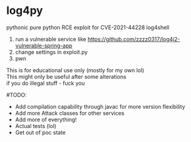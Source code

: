 # log4py
pythonic pure python RCE exploit for CVE-2021-44228 log4shell

1. run a vulnerable service like https://github.com/zzzz0317/log4j2-vulnerable-spring-app
2. change settings in exploit.py
3. pwn

This is for educational use only (mostly for my own lol)<br>
This might only be useful after some alterations<br>
if you do illegal stuff - fuck you<br>

#TODO: <br>
- Add compilation capability through javac for more version flexibility<br>
- Add more Attack classes for other services<br>
- Add more of everything!<br>
- Actual tests (lol)<br>
- Get out of poc state
